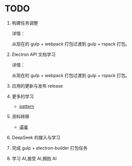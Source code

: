 # TODO

1. 构建任务调整

   详情：

   从现在的 gulp + webpack 打包过渡到 gulp + rspack 打包。

2. Electron API 文档学习

   详情：

   从现在的 gulp + webpack 打包过渡到 gulp + rspack 打包。

3. 应用的更新与发布 release

4. 更多的学习

   - [pattern](https://www.patterns.dev/)

5. 资料转移

   - [语雀](https://www.yuque.com/yanbin-rwuuc)

6. DeepSeek 的接入与学习

7. 完成 gulp + electron-builder 打包任务

8. 学习 AI,接受 AI,拥抱 AI
